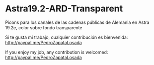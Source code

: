 # Astra19.2-ARD-Transparent
Picons para los canales de las cadenas públicas de Alemania en Astra 19.2e, color sobre fondo transparente

Si te gusta mi trabajo, cualquier contribución es bienvenida: http://paypal.me/PedroZapataLosada

If you enjoy my job, any contribution is welcomed: http://paypal.me/PedroZapataLosada
